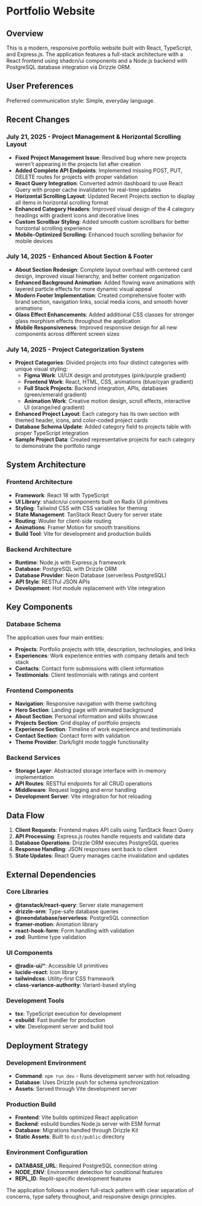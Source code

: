 # Portfolio Website

## Overview

This is a modern, responsive portfolio website built with React, TypeScript, and Express.js. The application features a full-stack architecture with a React frontend using shadcn/ui components and a Node.js backend with PostgreSQL database integration via Drizzle ORM.

## User Preferences

Preferred communication style: Simple, everyday language.

## Recent Changes

### July 21, 2025 - Project Management & Horizontal Scrolling Layout
- **Fixed Project Management Issue**: Resolved bug where new projects weren't appearing in the projects list after creation
- **Added Complete API Endpoints**: Implemented missing POST, PUT, DELETE routes for projects with proper validation
- **React Query Integration**: Converted admin dashboard to use React Query with proper cache invalidation for real-time updates
- **Horizontal Scrolling Layout**: Updated Recent Projects section to display all items in horizontal scrolling format
- **Enhanced Category Headers**: Improved visual design of the 4 category headings with gradient icons and decorative lines
- **Custom Scrollbar Styling**: Added smooth custom scrollbars for better horizontal scrolling experience
- **Mobile-Optimized Scrolling**: Enhanced touch scrolling behavior for mobile devices

### July 14, 2025 - Enhanced About Section & Footer
- **About Section Redesign**: Complete layout overhaul with centered card design, improved visual hierarchy, and better content organization
- **Enhanced Background Animation**: Added flowing wave animations with layered particle effects for more dynamic visual appeal
- **Modern Footer Implementation**: Created comprehensive footer with brand section, navigation links, social media icons, and smooth hover animations
- **Glass Effect Enhancements**: Added additional CSS classes for stronger glass morphism effects throughout the application
- **Mobile Responsiveness**: Improved responsive design for all new components across different screen sizes

### July 14, 2025 - Project Categorization System
- **Project Categories**: Divided projects into four distinct categories with unique visual styling:
  - **Figma Work**: UI/UX design and prototypes (pink/purple gradient)
  - **Frontend Work**: React, HTML, CSS, animations (blue/cyan gradient)
  - **Full Stack Projects**: Backend integration, APIs, databases (green/emerald gradient)
  - **Animation Work**: Creative motion design, scroll effects, interactive UI (orange/red gradient)
- **Enhanced Project Layout**: Each category has its own section with themed header, icons, and color-coded project cards
- **Database Schema Update**: Added category field to projects table with proper TypeScript integration
- **Sample Project Data**: Created representative projects for each category to demonstrate the portfolio range

## System Architecture

### Frontend Architecture
- **Framework**: React 18 with TypeScript
- **UI Library**: shadcn/ui components built on Radix UI primitives
- **Styling**: Tailwind CSS with CSS variables for theming
- **State Management**: TanStack React Query for server state
- **Routing**: Wouter for client-side routing
- **Animations**: Framer Motion for smooth transitions
- **Build Tool**: Vite for development and production builds

### Backend Architecture
- **Runtime**: Node.js with Express.js framework
- **Database**: PostgreSQL with Drizzle ORM
- **Database Provider**: Neon Database (serverless PostgreSQL)
- **API Style**: RESTful JSON APIs
- **Development**: Hot module replacement with Vite integration

## Key Components

### Database Schema
The application uses four main entities:
- **Projects**: Portfolio projects with title, description, technologies, and links
- **Experiences**: Work experience entries with company details and tech stack
- **Contacts**: Contact form submissions with client information
- **Testimonials**: Client testimonials with ratings and content

### Frontend Components
- **Navigation**: Responsive navigation with theme switching
- **Hero Section**: Landing page with animated background
- **About Section**: Personal information and skills showcase
- **Projects Section**: Grid display of portfolio projects
- **Experience Section**: Timeline of work experience and testimonials
- **Contact Section**: Contact form with validation
- **Theme Provider**: Dark/light mode toggle functionality

### Backend Services
- **Storage Layer**: Abstracted storage interface with in-memory implementation
- **API Routes**: RESTful endpoints for all CRUD operations
- **Middleware**: Request logging and error handling
- **Development Server**: Vite integration for hot reloading

## Data Flow

1. **Client Requests**: Frontend makes API calls using TanStack React Query
2. **API Processing**: Express.js routes handle requests and validate data
3. **Database Operations**: Drizzle ORM executes PostgreSQL queries
4. **Response Handling**: JSON responses sent back to client
5. **State Updates**: React Query manages cache invalidation and updates

## External Dependencies

### Core Libraries
- **@tanstack/react-query**: Server state management
- **drizzle-orm**: Type-safe database queries
- **@neondatabase/serverless**: PostgreSQL connection
- **framer-motion**: Animation library
- **react-hook-form**: Form handling with validation
- **zod**: Runtime type validation

### UI Components
- **@radix-ui/***: Accessible UI primitives
- **lucide-react**: Icon library
- **tailwindcss**: Utility-first CSS framework
- **class-variance-authority**: Variant-based styling

### Development Tools
- **tsx**: TypeScript execution for development
- **esbuild**: Fast bundler for production
- **vite**: Development server and build tool

## Deployment Strategy

### Development Environment
- **Command**: `npm run dev` - Runs development server with hot reloading
- **Database**: Uses Drizzle push for schema synchronization
- **Assets**: Served through Vite development server

### Production Build
- **Frontend**: Vite builds optimized React application
- **Backend**: esbuild bundles Node.js server with ESM format
- **Database**: Migrations handled through Drizzle Kit
- **Static Assets**: Built to `dist/public` directory

### Environment Configuration
- **DATABASE_URL**: Required PostgreSQL connection string
- **NODE_ENV**: Environment detection for conditional features
- **REPL_ID**: Replit-specific development features

The application follows a modern full-stack pattern with clear separation of concerns, type safety throughout, and responsive design principles.